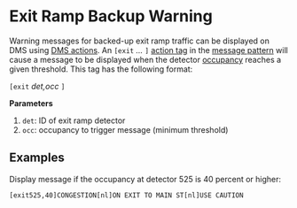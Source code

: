 # Exit Ramp Backup Warning

Warning messages for backed-up exit ramp traffic can be displayed on DMS using
[DMS actions].  An `[exit` *…* `]` [action tag] in the [message pattern] will
cause a message to be displayed when the detector [occupancy] reaches a given
threshold.  This tag has the following format:

`[exit` *det,occ* `]`

**Parameters**

1. `det`: ID of exit ramp detector
2. `occ`: occupancy to trigger message (minimum threshold)

## Examples

Display message if the occupancy at detector 525 is 40 percent or higher:
```
[exit525,40]CONGESTION[nl]ON EXIT TO MAIN ST[nl]USE CAUTION
```


[action tag]: action_plans.html#dms-action-tags
[DMS actions]: action_plans.html#dms-actions
[message pattern]: message_patterns.html
[occupancy]: vehicle_detection.html#Traffic-Data
